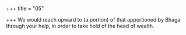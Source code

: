 +++
title = "05"

+++
We would reach upward to (a portion) of that apportioned by Bhaga  through your help,
in order to take hold of the head of wealth.